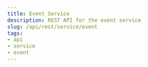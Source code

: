 ```yaml
---
title: Event Service
description: REST API for the event service
slug: /api/rest/service/event
tags:
- api
- service
- event
---
```

